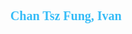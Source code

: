 <!--<h1 align='center'><img src="https://readme-typing-svg.demolab.com?font=Fira+Code&duration=1&pause=1000&center=true&vCenter=true&width=435&lines=Tsz+Fung+Chan+%2C+Ivan" alt="Typing SVG" />  <!--<img src="https://github.com/user-attachments/assets/ee80c7d3-0e11-494b-be19-196e9694eeb9" align="right"  width=100 height=100/>--></h1>
<h1 align='center' style="display: flex; justify-content: center; align-items: center; height: 100vh; font-family: 'Fira Code'; font-size: 20px;color:#36BCF7FF;">
    Chan Tsz Fung, Ivan
</h1>
<h3 align='left'>is a  </h3>
<ul align='left'><li>👨🏻‍💻 Software Engineer (Fullstack, 🌐Web / 📱Mobile) </li>   <li>👨‍🎓 Computer Science Graduate (@CityUHK, First Class Honours)</li></ul>

<h6 align='left'>Skills/Tools: </h6>
<img src="https://github.com/IvanENERGY/IvanENERGY/assets/90034836/018fa8d8-2a61-4b2b-b923-2028cd1bc534"   width=40 height=40 alt="android" style="display:inline;"/ >
<img src="https://github.com/IvanENERGY/IvanENERGY/assets/90034836/ca78a560-3ad3-4335-913f-5faa120f3c2a"   width=40 height=40 alt="java" style="display:inline;"/>
<img src="https://github.com/IvanENERGY/IvanENERGY/assets/90034836/78ae35a2-3fec-4b8f-b5e3-d567c4556a8d"   width=40 height=40 alt="js" style="display:inline;"/>
<img src="https://github.com/IvanENERGY/IvanENERGY/assets/90034836/be7f8836-fc0b-4e8e-9a19-72c4d528b11e"   width=40 height=40 alt="react" style="display:inline;"/>
<img src="https://github.com/IvanENERGY/IvanENERGY/assets/90034836/6ef7b761-77a5-45f9-8d9e-cc087f217f34"   width=40 height=40 alt="react-native" style="display:inline;"/>
<img src="https://github.com/user-attachments/assets/32196cbc-138b-4d8e-bf85-7a80412ad4cf"   width=40 height=40 alt="angular" style="display:inline;"/>
<img src="https://github.com/IvanENERGY/IvanENERGY/assets/90034836/2fcd1e1b-f5b7-4ca1-b4e7-6406663daa7f"   width=40 height=40 alt="node" style="display:inline;"/>
<img src="https://github.com/IvanENERGY/IvanENERGY/assets/90034836/aba2d9bc-134d-4ba9-95a1-f0ce2d89e17a"   width=40 height=40 alt="express" style="display:inline;"/>
<img src="https://github.com/user-attachments/assets/b1fe3b2c-9598-42b8-9c18-d631fbfff664"   width=40 height=40 alt="nest" style="display:inline;"/>
<img src="https://github.com/IvanENERGY/IvanENERGY/assets/90034836/3fe38247-3c87-43e8-be12-bc1af444a832"   width=40 height=40 alt="mssql" style="display:inline;"/>
<img src="https://github.com/IvanENERGY/IvanENERGY/assets/90034836/5a83950f-7bf5-43e7-92be-cdfde7aa145b"   width=40 height=40 alt="mongo" style="display:inline;"/>
<img src="https://github.com/IvanENERGY/IvanENERGY/assets/90034836/286f952b-0201-431a-9eab-a41106d6d353"   width=40 height=40 alt="postman" style="display:inline;"/>
<img src="https://github.com/IvanENERGY/IvanENERGY/assets/90034836/b4bc7d37-002e-404a-8102-15689ea05b2f"   width=40 height=40 alt="git" style="display:inline;"/>
<img src="https://github.com/IvanENERGY/IvanENERGY/assets/90034836/22d400b0-abdf-4543-8b22-337332c32445"   width=40 height=40 alt="vs" style="display:inline;"/>
<img src="https://github.com/IvanENERGY/IvanENERGY/assets/90034836/931f80ea-0837-4dce-8760-38213c041315"   width=40 height=40 alt="vscode" style="display:inline;"/>

<h6 align='left'>	&#128279;  <a href="https://ivanchantf.github.io/"><strong>ivanchantf.github.io</strong></a>  </h6>
